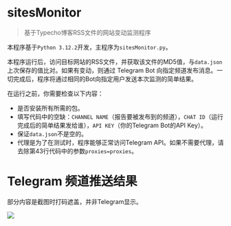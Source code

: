 # sitesMonitor
> 基于Typecho博客RSS文件的网站变动监测程序

本程序基于`Python 3.12.2`开发，主程序为`sitesMonitor.py`。

本程序运行后，访问目标网站的RSS文件，并获取该文件的MD5值，与`data.json`上次保存的值比对。如果有变动，则通过 Telegram Bot 向指定频道发布消息。一切完成后，程序将通过相同的Bot向指定用户发送本次监测的简单结果。

在运行之前，你需要检查以下内容：

- 是否安装所有所需的包。
- 填写代码中的空缺：`CHANNEL NAME`（报告要被发布到的频道），`CHAT ID`（运行完成后的简单结果发给谁），`API KEY`（你的Telegram Bot的API Key）。
- 保证`data.json`不是空的。
- 代理是为了在测试时，程序能够正常访问Telegram API。如果不需要代理，请去除第43行代码中的参数`proxies=proxies`。

# Telegram 频道推送结果

部分内容是截图时打码遮盖，并非Telegram显示。

![](https://github.com/user-attachments/assets/f868540a-089f-45d1-9364-a9659bec31ef)
